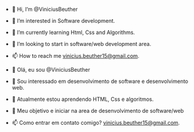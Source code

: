 - 👋 Hi, I’m @ViniciusBeuther
- 👀 I’m interested in Software development.
- 🌱 I’m currently learning Html, Css and Algorithms.
- 💞️ I’m looking to start in software/web development area.
- 📫 How to reach me vinicius.beuther15@gmail.com.

- 👋 Olá, eu sou @ViniciusBeuther
- 👀 Sou interessado em desenvolvimento de software e desenvolvimento web.
- 🌱 Atualmente estou aprendendo HTML, Css e algoritmos.
- 💞️ Meu objetivo e iniciar na area de desenvolvimento de software/web
- 📫 Como entrar em contato comigo? vinicius.beuther15@gmail.com.

<!---
ViniciusBeuther/ViniciusBeuther is a ✨ special ✨ repository because its `README.md` (this file) appears on your GitHub profile.
You can click the Preview link to take a look at your changes.
--->
